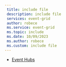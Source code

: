 ```yaml
---
 title: include file
 description: include file
 services: event-grid
 author: robece
 ms.service: event-grid
 ms.topic: include
 ms.date: 10/09/2023
 ms.author: robece
 ms.custom: include file
---
```


- [Event Hubs](../namespace-handler-event-hubs.md)
